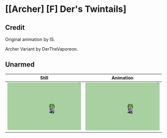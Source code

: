 # [\[Archer\] \[F\] Der's Twintails]

## Credit

Original animation by IS.

Archer Variant by DerTheVaporeon.
	
## Unarmed

| Still | Animation |
| :---: | :-------: |
| ![Unarmed still](./Unarmed_000.png) | ![Unarmed animation](./Unarmed.gif) |
